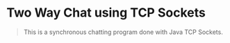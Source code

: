 # Two Way Chat using TCP Sockets

> This is a synchronous chatting program done with Java TCP Sockets.
